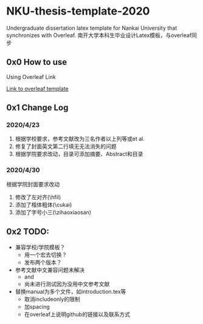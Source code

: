 # NKU-thesis-template-2020
Undergraduate dissertation latex template for Nankai University that synchronizes with Overleaf. 南开大学本科生毕业设计Latex模板，与overleaf同步

## 0x0 How to use

Using Overleaf Link

[Link to overleaf template](https://www.overleaf.com/latex/templates/nku-dissertation-template2020/ryscpwbhbmhs)

## 0x1 Change Log

### 2020/4/23

1. 根据学校要求，参考文献改为三名作者以上列等或et al.
2. 修复了封面英文第二行填无无法消失的问题
3. 根据学院要求改动，目录可添加摘要、Abstract和目录

### 2020/4/30

根据学院封面要求改动

1. 修改了左对齐(\hfil)
2. 添加了楷体粗体(\cukai)
3. 添加了字号小三(\zihaoxiaosan)

## 0x2 TODO:

* 兼容学校/学院模板？
  * 用一个宏去切换？
  * 发布两个版本？
* 参考文献中文兼容问题未解决
  * and
  * 尚未进行测试因为没用中文参考文献
* 替换manual为多个文件，如introduction.tex等
	* 取消includeonly的限制
  * 加spacing
  * 在overleaf上说明github的链接以及联系方式


